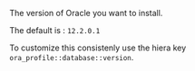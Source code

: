 The version of Oracle you want to install.

The default is : `12.2.0.1`

To customize this consistenly use the hiera key `ora_profile::database::version`.

